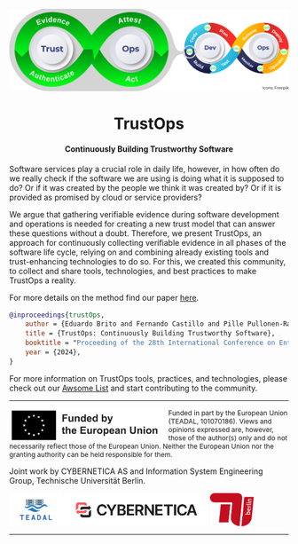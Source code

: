 <!--Banner-->
![TrustOps](./img/trustops.png)

<!--Header Name-->
<h1 align="center">TrustOps</h1>
<h4 align="center">Continuously Building Trustworthy
Software</h4>

<!--Start Intro-->               
<p align="left">
Software services play a crucial role in daily life, however, in how often do we really check if the software we are using is doing what it is supposed to do? Or if it was created by the people we think it was created by? Or if it is provided as promised by cloud or service providers?

We argue that gathering verifiable evidence during software development and operations is needed for creating a new trust model that can answer these questions without a doubt.
Therefore, we present TrustOps, an approach for continuously collecting verifiable evidence in all phases of the software life cycle, relying on and combining already existing tools and trust-enhancing technologies to do so. 
For this, we created this community, to collect and share tools, technologies, and best practices to make TrustOps a reality.
</p>

<!-- TODO: add doi and url to pre-print -->
For more details on the method find our paper [here]().
```bibtex
@inproceedings{trustOps,
    author = {Eduardo Brito and Fernando Castillo and Pille Pullonen-Raudvere and Sebastian Werner},
    title = {TrustOps: Continuously Building Trustworthy Software},
    booktitle = "Proceeding of the 28th International Conference on Enterprise Design, Operations and Computing",
    year = {2024},
}
```

For more information on TrustOps tools, practices, and technologies, please check out our [Awsome List]() and start contributing to the community.

<!--End Intro-->
---
<p align="left" style="font-size: 12px">
<img align="left" src="./img/eu.png" height="60">
Funded in part by the European Union (TEADAL, 101070186). Views and opinions expressed are, however, those of the author(s) only and do not necessarily reflect those of the European Union. Neither the European Union nor the granting authority can be held responsible for them.
</p>


Joint work by CYBERNETICA AS and Information System Engineering Group, Technische Universität Berlin.

<img align="center" src="./img/teadal.jpg" height="60">
<img align="center" src="./img/cyb.png" height="60">
<img align="center" src="./img/tub.svg" height="60">
 
---

